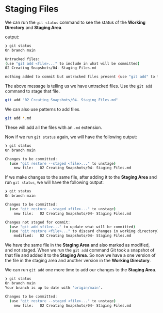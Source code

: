 # Staging Files

We can run the `git status` command to see the status of the **Working Directory** and **Staging Area**.

output:

```bash
❯ git status
On branch main

Untracked files:
(use "git add <file>..." to include in what will be committed)
02 Creating Snapshots/04- Staging Files.md

nothing added to commit but untracked files present (use "git add" to track)
```

The above message is telling us we have untracked files. Use the `git add` command to stage that file.

```bash
git add "02 Creating Snapshots/04- Staging Files.md"
```

We can also use patterns to add files.

```bash
git add *.md
```

These will add all the files with an `.md` extension.

Now if we run `git status` again, we will have the following output:

```bash
❯ git status
On branch main

Changes to be committed:
  (use "git restore --staged <file>..." to unstage)
	new file:   02 Creating Snapshots/04- Staging Files.md
```

If we make changes to the same file, after adding it to the **Staging Area** and run `git status`, we will have the following output:

```bash
❯ git status
On branch main

Changes to be committed:
  (use "git restore --staged <file>..." to unstage)
	new file:   02 Creating Snapshots/04- Staging Files.md

Changes not staged for commit:
  (use "git add <file>..." to update what will be committed)
  (use "git restore <file>..." to discard changes in working directory)
	modified:   02 Creating Snapshots/04- Staging Files.md
```

We have the same file in the **Staging Area** and also marked as modified, and not staged. When we run the `git add` command Git took a snapshot of that file and added it to the **Staging Area**. So now we have a one version of the file in the staging area and another version in the **Working Directory**.

We can run `git add` one more time to add our changes to the **Staging Area**.

```bash
❯ git status
On branch main
Your branch is up to date with 'origin/main'.

Changes to be committed:
  (use "git restore --staged <file>..." to unstage)
	new file:   02 Creating Snapshots/04- Staging Files.md
```
